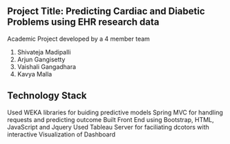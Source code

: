 Project Title: Predicting Cardiac and Diabetic Problems using EHR research data
--------------------------------------------------------------------------------

Academic Project developed by a 4 member team

1. Shivateja Madipalli
2. Arjun Gangisetty
3. Vaishali Gangadhara
4. Kavya Malla

Technology Stack
-----------------
Used WEKA libraries for buiding predictive models
Spring MVC for handling requests and predicting outcome
Built Front End using Bootstrap, HTML, JavaScript and Jquery
Used Tableau Server for faciliating dcotors with interactive Visualization of Dashboard
